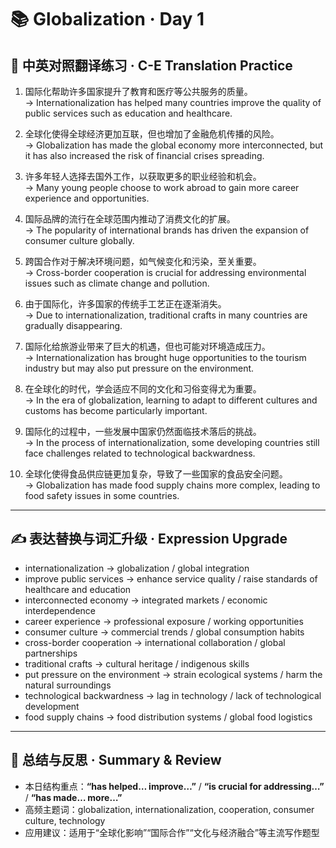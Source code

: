 # 📚 Globalization · Day 1

## 📖 中英对照翻译练习 · C-E Translation Practice

1. 国际化帮助许多国家提升了教育和医疗等公共服务的质量。  
   → Internationalization has helped many countries improve the quality of public services such as education and healthcare.

2. 全球化使得全球经济更加互联，但也增加了金融危机传播的风险。  
   → Globalization has made the global economy more interconnected, but it has also increased the risk of financial crises spreading.

3. 许多年轻人选择去国外工作，以获取更多的职业经验和机会。  
   → Many young people choose to work abroad to gain more career experience and opportunities.

4. 国际品牌的流行在全球范围内推动了消费文化的扩展。  
   → The popularity of international brands has driven the expansion of consumer culture globally.

5. 跨国合作对于解决环境问题，如气候变化和污染，至关重要。  
   → Cross-border cooperation is crucial for addressing environmental issues such as climate change and pollution.

6. 由于国际化，许多国家的传统手工艺正在逐渐消失。  
   → Due to internationalization, traditional crafts in many countries are gradually disappearing.

7. 国际化给旅游业带来了巨大的机遇，但也可能对环境造成压力。  
   → Internationalization has brought huge opportunities to the tourism industry but may also put pressure on the environment.

8. 在全球化的时代，学会适应不同的文化和习俗变得尤为重要。  
   → In the era of globalization, learning to adapt to different cultures and customs has become particularly important.

9. 国际化的过程中，一些发展中国家仍然面临技术落后的挑战。  
   → In the process of internationalization, some developing countries still face challenges related to technological backwardness.

10. 全球化使得食品供应链更加复杂，导致了一些国家的食品安全问题。  
    → Globalization has made food supply chains more complex, leading to food safety issues in some countries.

---

## ✍️ 表达替换与词汇升级 · Expression Upgrade

- internationalization → globalization / global integration  
- improve public services → enhance service quality / raise standards of healthcare and education  
- interconnected economy → integrated markets / economic interdependence  
- career experience → professional exposure / working opportunities  
- consumer culture → commercial trends / global consumption habits  
- cross-border cooperation → international collaboration / global partnerships  
- traditional crafts → cultural heritage / indigenous skills  
- put pressure on the environment → strain ecological systems / harm the natural surroundings  
- technological backwardness → lag in technology / lack of technological development  
- food supply chains → food distribution systems / global food logistics

---

## 🧠 总结与反思 · Summary & Review

- 本日结构重点：**“has helped… improve…”** / **“is crucial for addressing…”** / **“has made… more…”**  
- 高频主题词：globalization, internationalization, cooperation, consumer culture, technology  
- 应用建议：适用于“全球化影响”“国际合作”“文化与经济融合”等主流写作题型
